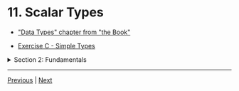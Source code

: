 # 11. Scalar Types

-   ["Data Types" chapter from "the Book"](https://doc.rust-lang.org/book/ch03-02-data-types.html)

-   [Exercise C - Simple Types](https://github.com/CleanCut/ultimate_rust_crash_course/tree/main/exercise/c_simple_types)

<details>
  <summary> Section 2: Fundamentals </summary>

  - [Codebase: s3_scalar-types](../codebase/s3_scalar-types/)

</details>

---

[Previous](./10_Module-System.md) | [Next]()